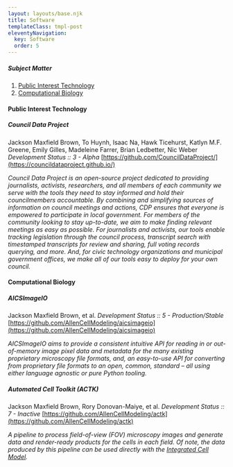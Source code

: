 ```yaml
---
layout: layouts/base.njk
title: Software
templateClass: tmpl-post
eleventyNavigation:
  key: Software
  order: 5
---
```


##### Subject Matter

1. [Public Interest Technology](#public-interest-technology)
1. [Computational Biology](#computational-biology)

#### Public Interest Technology

##### Council Data Project

Jackson Maxfield Brown, To Huynh, Isaac Na, Hawk Ticehurst, Katlyn M.F. Greene, Emily Gilles, Madeleine Farrer, Brian Ledbetter, Nic Weber
_Development Status :: 3 - Alpha_
[https://github.com/CouncilDataProject/](https://councildataproject.github.io/)

_Council Data Project is an open-source project dedicated to providing journalists, activists, researchers, and all members of each community we serve with the tools they need to stay informed and hold their councilmembers accountable. By combining and simplifying sources of information on council meetings and actions, CDP ensures that everyone is empowered to participate in local government. For members of the community looking to stay up-to-date, we aim to make finding relevant meetings as easy as possible. For journalists and activists, our tools enable tracking legislation through the council process, transcript search with timestamped transcripts for review and sharing, full voting records querying, and more. And, for civic technology organizations and municipal government offices, we make all of our tools easy to deploy for your own council._

#### Computational Biology

##### AICSImageIO

Jackson Maxfield Brown, et al.
_Development Status :: 5 - Production/Stable_
[https://github.com/AllenCellModeling/aicsimageio](https://github.com/AllenCellModeling/aicsimageio)

_AICSImageIO aims to provide a consistent intuitive API for reading in or out-of-memory image pixel data and metadata for the many existing proprietary microscopy file formats, and, an easy-to-use API for converting from proprietary file formats to an open, common, standard – all using either language agnostic or pure Python tooling._

##### Automated Cell Toolkit (ACTK)

Jackson Maxfield Brown, Rory Donovan-Maiye, et al.
_Development Status :: 7 - Inactive_
[https://github.com/AllenCellModeling/actk](https://github.com/AllenCellModeling/actk)

_A pipeline to process field-of-view (FOV) microscopy images and generate data and render-ready products for the cells in each field. Of note, the data produced by this pipeline can be used directly with the [Integrated Cell Model](https://doi.org/10.1101/2021.06.09.447725)._
